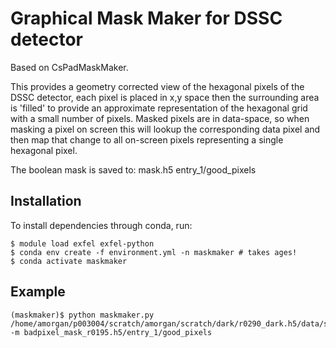 # Graphical Mask Maker for DSSC detector 
Based on CsPadMaskMaker.

This provides a geometry corrected view of the hexagonal pixels of the DSSC detector, each pixel is placed in x,y space then the surrounding area is 'filled' to provide an approximate representation of the hexagonal grid with a small number of pixels. Masked pixels are in data-space, so when masking a pixel on screen this will lookup the corresponding data pixel and then map that change to all on-screen pixels representing a single hexagonal pixel.

The boolean mask is saved to:
    mask.h5
        entry_1/good_pixels

## Installation
To install dependencies through conda, run:
```
$ module load exfel exfel-python
$ conda env create -f environment.yml -n maskmaker # takes ages!
$ conda activate maskmaker 
```

## Example
```
(maskmaker)$ python maskmaker.py /home/amorgan/p003004/scratch/amorgan/scratch/dark/r0290_dark.h5/data/sigma -m badpixel_mask_r0195.h5/entry_1/good_pixels 
```

